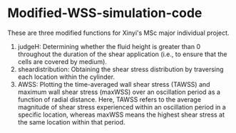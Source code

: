 # Modified-WSS-simulation-code
These are three modified functions for Xinyi's MSc major individual project.
1.	judgeH: Determining whether the fluid height is greater than 0 throughout the duration of the shear application (i.e., to ensure that the cells are covered by medium).
2.	sheardistribution: Obtaining the shear stress distribution by traversing each location within the cylinder.
3.	AWSS: Plotting the time-averaged wall shear stress (TAWSS) and maximum wall shear stress (maxWSS) over an oscillation period as a function of radial distance. Here, TAWSS refers to the average magnitude of shear stress experienced within an oscillation period in a specific location, whereas maxWSS means the highest shear stress at the same location within that period.
